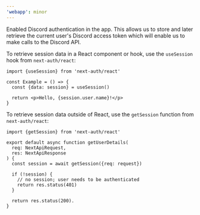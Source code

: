 ```yaml
---
'webapp': minor
---
```


Enabled Discord authentication in the app. This allows us to store and later
retrieve the current user's Discord access token which will enable us to make
calls to the Discord API.

To retrieve session data in a React component or hook, use the `useSession` hook
from `next-auth/react`:

```tsx
import {useSession} from 'next-auth/react'

const Example = () => {
  const {data: session} = useSession()

  return <p>Hello, {session.user.name}!</p>
}
```

To retrieve session data outside of React, use the `getSession` function from
`next-auth/react`:

```tsx
import {getSession} from 'next-auth/react'

export default async function getUserDetails(
  req: NextApiRequest,
  res: NextApiResponse
) {
  const session = await getSession({req: request})

  if (!session) {
    // no session; user needs to be authenticated
    return res.status(401)
  }

  return res.status(200).
}
```
